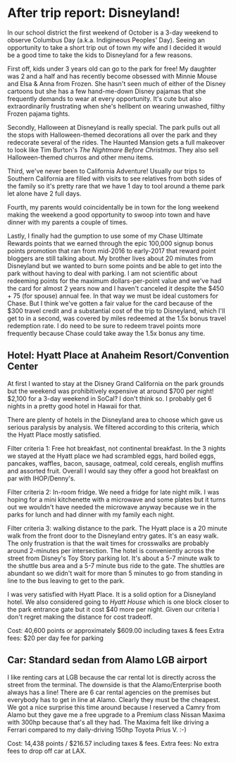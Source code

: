 After trip report: Disneyland!
===

In our school district the first weekend of October is a 3-day weekend to observe Columbus Day (a.k.a. Indigineous Peoples' Day). Seeing an opportunity to take a short trip out of town my wife and I decided it would be a good time to take the kids to Disneyland for a few reasons. 

First off, kids under 3 years old can go to the park for free! My daughter was 2 and a half and has recently become obsessed with Minnie Mouse and Elsa & Anna from Frozen. She hasn't seen much of either of the Disney cartoons but she has a few hand-me-down Disney pajamas that she frequently demands to wear at every opportunity. It's cute but also extraordinarily frustrating when she's hellbent on wearing unwashed, filthy Frozen pajama tights.

Secondly, Halloween at Disneyland is really special. The park pulls out all the stops with Halloween-themed decorations all over the park and they redecorate several of the rides. The Haunted Mansion gets a full makeover to look like Tim Burton's _The  Nightmare Before Christmas_. They also sell Halloween-themed churros and other menu items.

Third, we've never been to California Adventure! Usually our trips to Southern California are filled with visits to see relatives from both sides of the family so it's pretty rare that we have 1 day to tool around a theme park let alone have 2 full days.

Fourth, my parents would coincidentally be in town for the long weekend making the weekend a good opportunity to swoop into town and have dinner with my parents a couple of times.

Lastly, I finally had the gumption to use some of my Chase Ultimate Rewards points that we earned through the epic 100,000  signup bonus points promotion that ran from mid-2016 to early-2017 that reward point bloggers are still talking about. My brother lives about 20 minutes from Disneyland but we wanted to burn some points and be able to get into the park without having to deal with parking. I am not scientific about redeeming points for the maximum dollars-per-point value and we've had the card for almost 2 years now and I haven't canceled it despite the $450 + 75 (for spouse) annual fee. In that way we must be ideal customers for Chase. But I think we've gotten a fair value for the card because of the $300 travel credit and a substantial cost of the trip to Disneyland, which I'll get to in a second, was covered by miles redeemed at the 1.5x bonus travel redemption rate. I do need to be sure to redeem travel points more frequently because Chase could take away the 1.5x bonus any time.

Hotel: Hyatt Place at Anaheim Resort/Convention Center
---

At first I wanted to stay at the Disney Grand California on the park grounds but the weekend was prohibitively expensive at around $700 per night! $2,100 for a 3-day weekend in SoCal? I don't think so. I probably get 6 nights in a pretty good hotel in Hawaii for that.

There are plenty of hotels in the Disneyland area to choose which gave us serious paralysis by analysis. We filtered according to this criteria, which the Hyatt Place mostly satisfied.

Filter criteria 1: Free hot breakfast, not continental breakfast. In the 3 nights we stayed at the Hyatt place we had scrambled eggs, hard boiled eggs, pancakes, waffles, bacon, sausage, oatmeal, cold cereals, english muffins and assorted fruit. Overall I would say they offer a good hot breakfast on par with IHOP/Denny's.

Filter criteria 2: In-room fridge. We need a fridge for late night milk. I was hoping for a mini kitchenette with a microwave and some plates but it turns out we wouldn't have needed the microwave anyway because we in the parks for lunch and had dinner with my family each night.

Filter criteria 3: walking distance to the park. The Hyatt place is a 20 minute walk from the front door to the Disneyland entry gates. It's an easy walk. The only frustration is that the wait times for crosswalks are probably around 2-minutes per intersection. The hotel is conveniently across the street from Disney's Toy Story parking lot. It's about a 5-7 minute walk to the shuttle bus area and a 5-7 minute bus ride to the gate. The shuttles are abundant so we didn't wait for more than 5 minutes to go from standing in line to the bus leaving to get to the park.

I was very satisfied with Hyatt Place. It is a solid option for a Disneyland hotel. We also considered going to *Hyatt House* which is one block closer to the park entrance gate but it cost $40 more per night. Given our criteria I don't regret making the distance for cost tradeoff. 

Cost: 40,600 points or approximately $609.00 including taxes & fees
Extra fees: $20 per day fee for parking

Car: Standard sedan from Alamo LGB airport
---

I like renting cars at LGB because the car rental lot is directly across the street from the terminal. The downside is that the Alamo/Enterprise booth always has a line! There are 6 car rental agencies on the premises but everybody has to get in line at Alamo. Clearly they must be the cheapest. We got a nice surprise this time around because I reserved a Camry from Alamo but they gave me a free upgrade to a Premium class Nissan Maxima with 300hp because that's all they had. The Maxima felt like driving a Ferrari compared to my daily-driving 150hp Toyota Prius V. :-)

Cost: 14,438 points / $216.57 including taxes & fees. 
Extra fees: No extra fees to drop off car at LAX.
